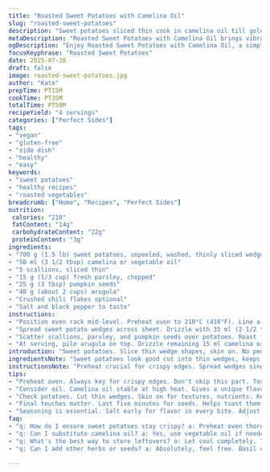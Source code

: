 ```yaml
---
title: "Roasted Sweet Potatoes with Camelina Oil"
slug: "roasted-sweet-potatoes"
description: "Sweet potatoes sliced thin cook in camelina oil till golden. Scallions and fresh parsley swap in for green onions and cilantro. Pumpkin seeds replace sunflower seeds. Tossed with arugula, chili flakes optional. Oven times tweaked slightly. Simple, vibrant flavors. Crisp edges, tender insides. A vegan, gluten-free, nut-free side. No dairy, no eggs. Easy assembly. Roasting concentrates natural sweetness while seeds add crunch. Minimal fuss, max taste."
metaDescription: "Roasted Sweet Potatoes with Camelina Oil brings vibrant flavors, crispy edges, and a healthy twist to a vegan, gluten-free side dish."
ogDescription: "Enjoy Roasted Sweet Potatoes with Camelina Oil, a simple yet flavorful side dish full of crisp edges and tender sweetness."
focusKeyphrase: "Roasted Sweet Potatoes"
date: 2025-07-28
draft: false
image: roasted-sweet-potatoes.jpg
author: "Kate"
prepTime: PT15M
cookTime: PT35M
totalTime: PT50M
recipeYield: "4 servings"
categories: ["Perfect Sides"]
tags:
- "vegan"
- "gluten-free"
- "side dish"
- "healthy"
- "easy"
keywords:
- "sweet potatoes"
- "healthy recipes"
- "roasted vegetables"
breadcrumb: ["Home", "Recipes", "Perfect Sides"]
nutrition: 
 calories: "210"
 fatContent: "14g"
 carbohydrateContent: "22g"
 proteinContent: "3g"
ingredients:
- "700 g (1.5 lb) sweet potatoes, unpeeled, washed, thinly sliced wedges"
- "50 ml (3 1/2 tbsp) camelina or vegetable oil"
- "5 scallions, sliced thin"
- "15 g (1/3 cup) fresh parsley, chopped"
- "25 g (3 tbsp) pumpkin seeds"
- "40 g (about 2 cups) arugula"
- "Crushed chili flakes optional"
- "Salt and black pepper to taste"
instructions:
- "Position oven rack mid-level. Preheat oven to 210°C (410°F). Line a baking sheet with parchment paper."
- "Spread sweet potato wedges across sheet. Drizzle with 35 ml (2 1/2 tbsp) camelina oil. Season with salt and pepper. Bake for 35 minutes until tender and edges crisp."
- "Scatter scallions, parsley, and pumpkin seeds over potatoes. Roast further 5 minutes to warm herbs and toast seeds slightly."
- "At serving, pile arugula on top. Drizzle remaining 15 ml camelina oil over everything. Sprinkle chili flakes if you want heat."
introduction: "Sweet potatoes. Slice thin wedge shapes, skin on. No peeling fuss. Camelina oil gives faint nuttiness. Scallions swap herbs, parsley for cilantro, fresher, less pungent but green all the same. Pumpkin seeds instead of sunflower. Slight crunch, toasty but subtler. Arugula tossed on after cooks for a peppery fresh burst, fragile green wilted just slightly from heat. Chili flakes optional heat, smoky bite, but alone they’re mellow roasted tiles of sweetness. Oven runs a little hotter, baking longer plus a quick finishing roast with herbs and seeds makes all pop. Simple vegetables meeting minimal additions. No gluten, no nuts, vegan, dairy free. Hands-on time trimmed, cook time slightly extended. Mix and scatter, toss and roast. Rustic and bold."
ingredientsNote: "Sweet potatoes look good cut into thin wedges, keeps roasting even and quick. Keep skins on for texture plus nutrients. Camelina oil stable at high heat, mild, fruity. Scallions replace stronger green onions but still give that punch. Parsley less citrusy than cilantro, less shadowing. Pumpkin seeds add crunch but no allergy worries unlike sunflower. Arugula adds bite last second after cooking. Chili flakes have to be optional, some like to dial heat up, others keep gentle. Salt and pepper needed but careful with salt to not overpower. Use parchment for easier cleanup and crisp bottoms. Choosing oil high in omega-3 like camelina adds health benefits."
instructionsNote: "Preheat crucial for crispy edges. Spread wedges single layer, avoidance of crowding makes difference between steamed soft or roasted crispy. Oil quantity split ensures coating before and finishing drizzle for oils to coat herbs and greens without soaking. Salt early helps flavors migrate while cooking. Adding scallions and herbs mid roasting releases fragrant oils, toasty but not burnt. Last 5 minutes quick finish for seeds to toast, make crisp. Arugula on top preserves freshness, wilted just lightly. Chili flakes can be shaken on at the end or mixed with oil for different flavor impact. Serve warm, assembling just before eating keeps texture contrasts intact."
tips:
- "Preheat oven. Always key for crispy edges. Don't skip this part. Toastiness depends on even heat. Get it hot enough. Spread wedges not too thick. One layer, no crowding. Otherwise, steaming not roasting."
- "Consider oil. Camelina oil stable at high heat. Gives a unique flavor twist. Can swap for vegetable oil. But camelina has health perks too. Omega-3 content matters. Just drizzle while preparing. Mix to coat."
- "Check potatoes. Cut thin wedges. Skin on for textures, nutrients. Keep uniform for even cooking. Look for vibrant color. They should look good before even hitting the oven. Sizes affect cooking time and crispness. Aim for consistency."
- "Final touches matter. Last five minutes for seeds. Helps toast them, add crunch. Scallions and herbs mid-roast release oils. Be cautious. Don't over-burn. Arugula added last keeps it fresh. A nice contrast with warmth."
- "Seasoning is essential. Salt early for flavor in every bite. Adjust to taste with black pepper. Balance is key. Chili flakes optional, for heat seekers. For milder flavor, skip them. Let guests sprinkle if they want."
faq:
- "q: How do I ensure sweet potatoes stay crispy? a: Preheat oven thoroughly. Spread them out. Single layer necessary. Oil at two times helps too. Don't overcrowd baking sheet. Even heat and space create those crispy edges."
- "q: Can I substitute camelina oil? a: Yes, use vegetable oil if needed. But camelina adds distinct taste. Also, contributes omega-3 benefits. Not necessary but recommended. Feel free to experiment. Health and taste both important."
- "q: What's the best way to store leftovers? a: Let cool completely. Transfer to an airtight container. Refrigerate for three to five days. Reheat in oven for best texture. Microwaving works too, but softer. Try to enjoy fresh if possible."
- "q: Can I add other herbs or seeds? a: Absolutely, feel free. Basil or thyme, could work well. Different seeds for different crunch, perhaps. Adjust to your palate. Mix and match until you find your favorite combination."

---
```

